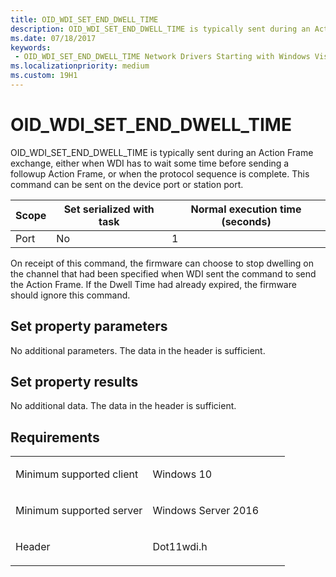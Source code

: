 ```yaml
---
title: OID_WDI_SET_END_DWELL_TIME
description: OID_WDI_SET_END_DWELL_TIME is typically sent during an Action Frame exchange, either when WDI has to wait some time before sending a followup Action Frame, or when the protocol sequence is complete.
ms.date: 07/18/2017
keywords:
 - OID_WDI_SET_END_DWELL_TIME Network Drivers Starting with Windows Vista
ms.localizationpriority: medium
ms.custom: 19H1
---
```


# OID\_WDI\_SET\_END\_DWELL\_TIME


OID\_WDI\_SET\_END\_DWELL\_TIME is typically sent during an Action Frame exchange, either when WDI has to wait some time before sending a followup Action Frame, or when the protocol sequence is complete. This command can be sent on the device port or station port.

| Scope | Set serialized with task | Normal execution time (seconds) |
|-------|--------------------------|---------------------------------|
| Port  | No                       | 1                               |

 

On receipt of this command, the firmware can choose to stop dwelling on the channel that had been specified when WDI sent the command to send the Action Frame. If the Dwell Time had already expired, the firmware should ignore this command.

## Set property parameters


No additional parameters. The data in the header is sufficient.
## Set property results


No additional data. The data in the header is sufficient.

## Requirements

<table>
<colgroup>
<col width="50%" />
<col width="50%" />
</colgroup>
<tbody>
<tr class="odd">
<td><p>Minimum supported client</p></td>
<td><p>Windows 10</p></td>
</tr>
<tr class="even">
<td><p>Minimum supported server</p></td>
<td><p>Windows Server 2016</p></td>
</tr>
<tr class="odd">
<td><p>Header</p></td>
<td>Dot11wdi.h</td>
</tr>
</tbody>
</table>

 

 





